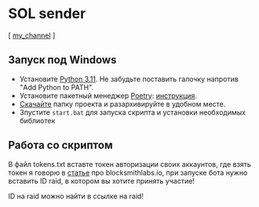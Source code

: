 # SOL sender 
[ [my_channel](https://t.me/temporarily_crypto) ]


## Запуск под Windows
- Установите [Python 3.11](https://www.python.org/downloads/windows/). Не забудьте поставить галочку напротив "Add Python to PATH".
- Установите пакетный менеджер [Poetry](https://python-poetry.org/docs/): [инструкция](https://teletype.in/@alenkimov/poetry).
- [Скачайте](https://github.com/AromatUspexa/sol_sender/archive/refs/heads/main.zip) папку проекта и разархивируйте в удобном месте.
- Зпустите `start.bat` для запуска скрипта и установки необходимых библиотек

## Работа со скриптом

В файл tokens.txt вставте токен авторизации своих аккаунтов, где взять токен я говорю в [статье](https://teletype.in/@smellofsmile/editor/aoaFsNbz2Di) про blocksmithlabs.io,
при запуске бота нужно вставить ID raid, в котором вы хотите принять участие!

ID на raid можно найти в ссылке на raid!


